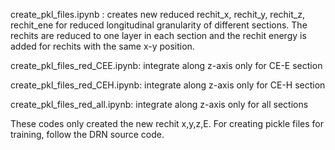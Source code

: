 create_pkl_files.ipynb : creates new reduced rechit_x, rechit_y, rechit_z, rechit_ene for reduced longitudinal granularity of different sections. The rechits are reduced to one layer in each section and the rechit energy is added for rechits with the same x-y position.


create_pkl_files_red_CEE.ipynb: integrate along z-axis only for CE-E section

create_pkl_files_red_CEH.ipynb: integrate along z-axis only for CE-H section

create_pkl_files_red_all.ipynb: integrate along z-axis only for all sections

These codes only created the new rechit x,y,z,E. For creating pickle files for training, follow the DRN source code.
